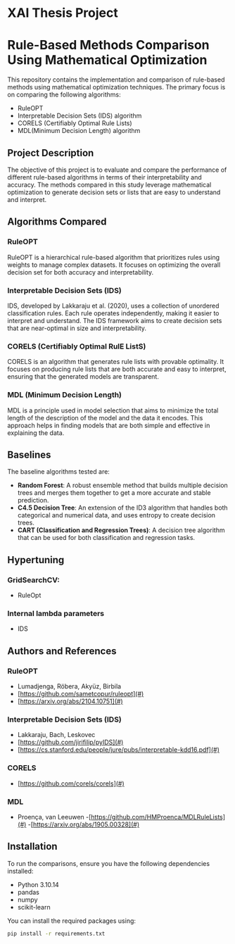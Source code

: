 # XAI Thesis Project
# Rule-Based Methods Comparison Using Mathematical Optimization

This repository contains the implementation and comparison of rule-based methods using mathematical optimization techniques. The primary focus is on comparing the following algorithms:
- RuleOPT
- Interpretable Decision Sets (IDS) algorithm
- CORELS (Certifiably Optimal Rule Lists)
- MDL(Minimum Decision Length) algorithm

## Project Description

The objective of this project is to evaluate and compare the performance of different rule-based algorithms in terms of their interpretability and accuracy. The methods compared in this study leverage mathematical optimization to generate decision sets or lists that are easy to understand and interpret.

## Algorithms Compared

### RuleOPT
RuleOPT is a hierarchical rule-based algorithm that prioritizes rules using weights to manage complex datasets. It focuses on optimizing the overall decision set for both accuracy and interpretability.

### Interpretable Decision Sets (IDS)
IDS, developed by Lakkaraju et al. (2020), uses a collection of unordered classification rules. Each rule operates independently, making it easier to interpret and understand. The IDS framework aims to create decision sets that are near-optimal in size and interpretability.

### CORELS (Certifiably Optimal RulE ListS)
CORELS is an algorithm that generates rule lists with provable optimality. It focuses on producing rule lists that are both accurate and easy to interpret, ensuring that the generated models are transparent.
### MDL (Minimum Decision Length)
MDL is a principle used in model selection that aims to minimize the total length of the description of the model and the data it encodes. This approach helps in finding models that are both simple and effective in explaining the data.

## Baselines

The baseline algorithms tested are:

- **Random Forest**: A robust ensemble method that builds multiple decision trees and merges them together to get a more accurate and stable prediction.
- **C4.5 Decision Tree**: An extension of the ID3 algorithm that handles both categorical and numerical data, and uses entropy to create decision trees.
- **CART (Classification and Regression Trees)**: A decision tree algorithm that can be used for both classification and regression tasks.


## Hypertuning

### GridSearchCV:
- RuleOpt
### Internal lambda parameters
- IDS

## Authors and References

### RuleOPT
- Lumadjenga, Röbera, Akyüz, Birbila
- [https://github.com/sametcopur/ruleopt](#)
- [https://arxiv.org/abs/2104.10751](#)

### Interpretable Decision Sets (IDS)
- Lakkaraju, Bach, Leskovec
- [https://github.com/jirifilip/pyIDS](#)
- [https://cs.stanford.edu/people/jure/pubs/interpretable-kdd16.pdf](#)

### CORELS
- [https://github.com/corels/corels](#)

### MDL
- Proença, van Leeuwen
-[https://github.com/HMProenca/MDLRuleLists](#)
-[https://arxiv.org/abs/1905.00328](#)

## Installation

To run the comparisons, ensure you have the following dependencies installed:

- Python 3.10.14
- pandas
- numpy
- scikit-learn

You can install the required packages using:

```bash
pip install -r requirements.txt
